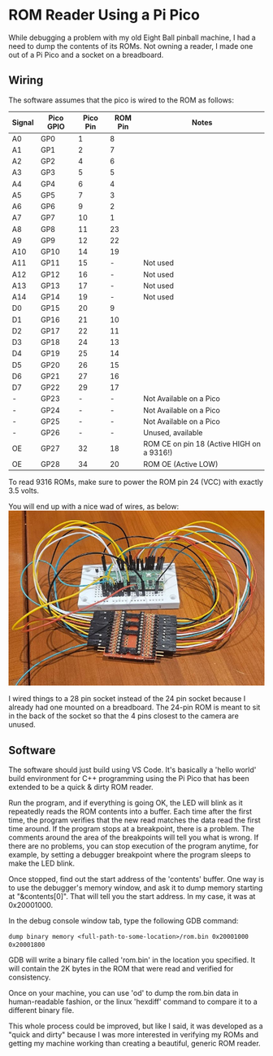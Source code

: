 # ROM Reader Using a Pi Pico

While debugging a problem with my old Eight Ball pinball machine, I had a need to dump the contents of its ROMs.
Not owning a reader, I made one out of a Pi Pico and a socket on a breadboard.

## Wiring

The software assumes that the pico is wired to the ROM as follows:

|Signal|Pico GPIO|Pico Pin|ROM Pin|Notes|
|-|-|-|-|-|
|A0|GP0|1|8||
|A1|GP1|2|7||
|A2|GP2|4|6||
|A3|GP3|5|5||
|A4|GP4|6|4||
|A5|GP5|7|3||
|A6|GP6|9|2||
|A7|GP7|10|1||
|A8|GP8|11|23||
|A9|GP9|12|22||
|A10|GP10|14|19||
|A11|GP11|15|-|Not used|
|A12|GP12|16|-|Not used|
|A13|GP13|17|-|Not used|
|A14|GP14|19|-|Not used|
|D0|GP15|20|9||
|D1|GP16|21|10||
|D2|GP17|22|11||
|D3|GP18|24|13||
|D4|GP19|25|14||
|D5|GP20|26|15||
|D6|GP21|27|16|||
|D7|GP22|29|17||
|-|GP23|-|-|Not Available on a Pico|
|-|GP24|-|-|Not Available on a Pico|
|-|GP25|-|-|Not Available on a Pico|
|-|GP26|-|-|Unused, available|
|OE|GP27|32|18|ROM CE on pin 18 (Active HIGH on a 9316!)|
|OE|GP28|34|20|ROM OE (Active LOW)|

To read 9316 ROMs, make sure to power the ROM pin 24 (VCC) with exactly 3.5 volts.

You will end up with a nice wad of wires, as below:
![](images/rom-reader.jpg)

I wired things to a 28 pin socket instead of the 24 pin socket because I already had one mounted on a breadboard.
The 24-pin ROM is meant to sit in the back of the socket so that the 4 pins closest to the camera are unused.

## Software

The software should just build using VS Code.
It's basically a 'hello world' build environment for C++ programming using the Pi Pico that has been extended to be a quick & dirty ROM reader.

Run the program, and if everything is going OK, the LED will blink as it repeatedly reads the ROM contents into a buffer.
Each time after the first time, the program verifies that the new read matches the data read the first time around.
If the program stops at a breakpoint, there is a problem.
The comments around the area of the breakpoints will tell you what is wrong.
If there are no problems, you can stop execution of the program anytime, for example, by setting a debugger breakpoint where the program sleeps to make the LED blink.

Once stopped, find out the start address of the 'contents' buffer.
One way is to use the debugger's memory window, and ask it to dump memory starting at "&contents[0]". That will tell you the start address.
In my case, it was at 0x20001000.

In the debug console window tab, type the following GDB command:

    dump binary memory <full-path-to-some-location>/rom.bin 0x20001000 0x20001800

GDB will write a binary file called 'rom.bin' in the location you specified.
It will contain the 2K bytes in the ROM that were read and verified for consistency.

Once on your machine, you can use 'od' to dump the rom.bin data in human-readable fashion, or the linux 'hexdiff' command to compare it to a different binary file.

This whole process could be improved, but like I said, it was developed as a "quick and dirty" because I was more interested in verifying my ROMs and getting my machine working than creating a beautiful, generic ROM reader.
